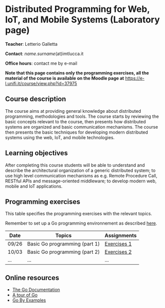 # Distributed Programming for Web, IoT, and Mobile Systems (Laboratory page)

**Teacher**: Letterio Galletta

**Contact**: *name.surname*(at)imtlucca.it

**Office hours**: contact me by e-mail

**Note that this page contains only the programming exercises,  all the material of the course is available on the Moodle page at** <https://e-l.unifi.it/course/view.php?id=37975>

## Course description

The course aims at providing general knowledge about distributed programming, methodologies and tools. The course starts by reviewing the basic concepts relevant to the course, then presents how distributed systems are organized and basic communication mechanisms. The course then presents the basic techniques for developing modern distributed systems using the web, IoT, and mobile technologies.

## Learning objectives

After completing this course students will be able to understand and describe the architectural organization of a generic distributed system; to use high level communication mechanisms as e.g. Remote Procedure Call, RESTful APIs and message-oriented middleware; to develop modern web, mobile and IoT applications.

## Programming exercises
This table specifies the programming exercises with the relevant topics.

Remember to set up a Go programming environnement as described [here](https://go.dev/doc/install).

| Date  | Topics | Assignments|
| ------|------- |------------|
| 09/26 | Basic Go programming  (part 1) |  [Exercises 1](ex1/exercises1.md)  |
| 10/03 | Basic Go programming  (part 2) |  [Exercises 2](ex2/exercises2.md)  |
| ...   | ... | ... |

## Online resources
* [The Go Documentation](https://go.dev/doc/)
* [A tour of Go](https://go.dev/tour/welcome/1)
* [Go By Examples](https://gobyexample.com/)
